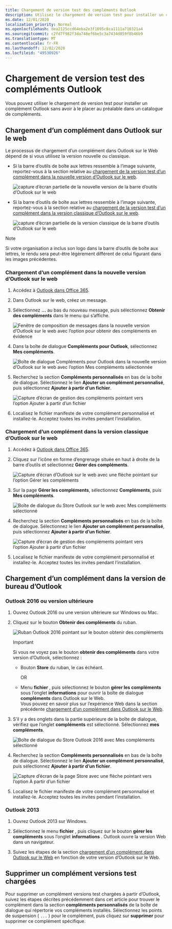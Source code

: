 ```yaml
---
title: Chargement de version test des compléments Outlook
description: Utilisez le chargement de version test pour installer un complément Outlook sans avoir à le placer au préalable dans un catalogue de compléments.
ms.date: 12/01/2020
localization_priority: Normal
ms.openlocfilehash: dea2125ccd64eba2e3f1695c8ca1111a710321a4
ms.sourcegitcommit: c2fd7f982f3da748ef6be5c3a7434d859f8b46b9
ms.translationtype: MT
ms.contentlocale: fr-FR
ms.lasthandoff: 12/02/2020
ms.locfileid: "49530926"
---
```

# <a name="sideload-outlook-add-ins-for-testing"></a>Chargement de version test des compléments Outlook

Vous pouvez utiliser le chargement de version test pour installer un complément Outlook sans avoir à le placer au préalable dans un catalogue de compléments.

## <a name="sideload-an-add-in-in-outlook-on-the-web"></a>Chargement d’un complément dans Outlook sur le web

Le processus de chargement d’un complément dans Outlook sur le Web dépend de si vous utilisez la version nouvelle ou classique.

- Si la barre d’outils de boîte aux lettres ressemble à l’image suivante, reportez-vous à la section relative au [chargement de la version test d’un complément dans la nouvelle version d’Outlook sur le web](#sideload-an-add-in-in-the-new-outlook-on-the-web).

    ![capture d’écran partielle de la nouvelle version de la barre d’outils d’Outlook sur le web](../images/outlook-on-the-web-new-toolbar.png)

- Si la barre d’outils de boîte aux lettres ressemble à l’image suivante, reportez-vous à la section relative au [chargement de la version test d’un complément dans la version classique d’Outlook sur le web](#sideload-an-add-in-in-classic-outlook-on-the-web).

    ![capture d’écran partielle de la version classique de la barre d’outils d’Outlook sur le web](../images/outlook-on-the-web-classic-toolbar.png)

> [!NOTE]
> Si votre organisation a inclus son logo dans la barre d’outils de boîte aux lettres, le rendu sera peut-être légèrement différent de celui figurant dans les images précédentes.

### <a name="sideload-an-add-in-in-the-new-outlook-on-the-web"></a>Chargement d’un complément dans la nouvelle version d’Outlook sur le web

1. Accédez à [Outlook dans Office 365](https://outlook.office.com).

1. Dans Outlook sur le web, créez un message.

1. Sélectionnez **...** au bas du nouveau message, puis sélectionnez **Obtenir des compléments** dans le menu qui s’affiche.

    ![Fenêtre de composition de messages dans la nouvelle version d’Outlook sur le web avec l’option pour obtenir des compléments en évidence](../images/outlook-on-the-web-new-get-add-ins.png)

1. Dans la boîte de dialogue **Compléments pour Outlook**, sélectionnez **Mes compléments**.

    ![Boîte de dialogue Compléments pour Outlook dans la nouvelle version d’Outlook sur le web avec l’option Mes compléments sélectionnée](../images/outlook-on-the-web-new-my-add-ins.png)

1. Recherchez la section **Compléments personnalisés** en bas de la boîte de dialogue. Sélectionnez le lien **Ajouter un complément personnalisé**, puis sélectionnez **Ajouter à partir d’un fichier**.

    ![Capture d’écran de gestion des compléments pointant vers l’option Ajouter à partir d’un fichier](../images/outlook-sideload-desktop-add-from-file.png)

1. Localisez le fichier manifeste de votre complément personnalisé et installez-le. Acceptez toutes les invites pendant l’installation.

### <a name="sideload-an-add-in-in-classic-outlook-on-the-web"></a>Chargement d’un complément dans la version classique d’Outlook sur le web

1. Accédez à [Outlook dans Office 365](https://outlook.office.com).

1. Cliquez sur l’icône en forme d’engrenage située en haut à droite de la barre d’outils et sélectionnez **Gérer des compléments**.

    ![Capture d’écran d’Outlook sur le web avec une flèche pointant sur l’option Gérer les compléments](../images/outlook-sideload-web-manage-integrations.png)

1. Sur la page **Gérer les compléments**, sélectionnez **Compléments**, puis **Mes compléments**.

    ![Boîte de dialogue du Store Outlook sur le web avec Mes compléments sélectionné](../images/outlook-sideload-store-select-add-ins.png)

1. Recherchez la section **Compléments personnalisés** en bas de la boîte de dialogue. Sélectionnez le lien **Ajouter un complément personnalisé**, puis sélectionnez **Ajouter à partir d’un fichier**.

    ![Capture d’écran de gestion des compléments pointant vers l’option Ajouter à partir d’un fichier](../images/outlook-sideload-desktop-add-from-file.png)

1. Localisez le fichier manifeste de votre complément personnalisé et installez-le. Acceptez toutes les invites pendant l’installation.

## <a name="sideload-an-add-in-in-outlook-on-the-desktop"></a>Chargement d’un complément dans la version de bureau d’Outlook

### <a name="outlook-2016-or-later"></a>Outlook 2016 ou version ultérieure

1. Ouvrez Outlook 2016 ou une version ultérieure sur Windows ou Mac.

1. Cliquez sur le bouton **Obtenir des compléments** du ruban.

    ![Ruban Outlook 2016 pointant sur le bouton obtenir des compléments](../images/outlook-sideload-desktop-store.png)

    > [!IMPORTANT]
    > Si vous ne voyez pas le bouton **obtenir des compléments** dans votre version d’Outlook, sélectionnez :
    >
    > - Bouton **Store** du ruban, le cas échéant.
    >
    >   OR
    >
    > - Menu **fichier** , puis sélectionnez le bouton **gérer les compléments** sous l’onglet **informations** pour ouvrir la boîte de dialogue **compléments** dans Outlook sur le Web.<br>Vous pouvez en savoir plus sur l’expérience Web dans la section précédente [chargement d’un complément dans Outlook sur le Web](#sideload-an-add-in-in-outlook-on-the-web).

1. S’il y a des onglets dans la partie supérieure de la boîte de dialogue, vérifiez que l’onglet **compléments** est sélectionné. Sélectionnez **mes compléments**.

    ![Boîte de dialogue du Store Outlook 2016 avec Mes compléments sélectionné](../images/outlook-sideload-store-select-add-ins.png)

1. Recherchez la section **Compléments personnalisés** en bas de la boîte de dialogue. Sélectionnez le lien **Ajouter un complément personnalisé**, puis sélectionnez **Ajouter à partir d’un fichier**.

    ![Capture d’écran de la page Store avec une flèche pointant vers l’option À partir d’un fichier](../images/outlook-sideload-desktop-add-from-file.png)

1. Localisez le fichier manifeste de votre complément personnalisé et installez-le. Acceptez toutes les invites pendant l’installation.

### <a name="outlook-2013"></a>Outlook 2013

1. Ouvrez Outlook 2013 sur Windows.

1. Sélectionnez le menu **fichier** , puis cliquez sur le bouton **gérer les compléments** sous l’onglet **informations** . Outlook ouvre la version Web dans un navigateur.

1. Suivez les étapes de la section [chargement d’un complément dans Outlook sur le Web](#sideload-an-add-in-in-outlook-on-the-web) en fonction de votre version d’Outlook sur le Web.

## <a name="remove-a-sideloaded-add-in"></a>Supprimer un complément versions test chargées

Pour supprimer un complément versions test chargées à partir d’Outlook, suivez les étapes décrites précédemment dans cet article pour trouver le complément dans la section **compléments personnalisés** de la boîte de dialogue qui répertorie vos compléments installés. Sélectionnez les points de suspension ( `...` ) pour le complément, puis cliquez sur **supprimer** pour supprimer ce complément spécifique.
